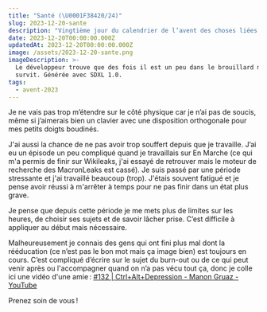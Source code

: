 ```yaml
---
title: "Santé (\U0001F38420/24)"
slug: 2023-12-20-sante
description: "Vingtième jour du calendrier de l’avent des choses liées au boulot : la santé."
date: 2023-12-20T00:00:00.000Z
updatedAt: 2023-12-20T00:00:00.000Z
image: /assets/2023-12-20-sante.png
imageDescription: >-
  Le développeur trouve que des fois il est un peu dans le brouillard mais il
  survit. Générée avec SDXL 1.0.
tags:
  - avent-2023
---
```


Je ne vais pas trop m’étendre sur le côté physique car je n’ai pas de soucis, même si j’aimerais bien un clavier avec une disposition orthogonale pour mes petits doigts boudinés.

J'ai aussi la chance de ne pas avoir trop souffert depuis que je travaille. J’ai eu un épisode un peu compliqué quand je travaillais sur En Marche (ce qui m'a permis de finir sur Wikileaks, j'ai essayé de retrouver mais le moteur de recherche des MacronLeaks est cassé). Je suis passé par une période stressante et j'ai travaillé beaucoup (trop). J'étais souvent fatigué et je pense avoir réussi à m'arrêter à temps pour ne pas finir dans un état plus grave.

Je pense que depuis cette période je me mets plus de limites sur les heures, de choisir ses sujets et de savoir lâcher prise. C’est difficile à appliquer au début mais nécessaire.

Malheureusement je connais des gens qui ont fini plus mal dont la rééducation (ce n’est pas le bon mot mais ça image bien) est toujours en cours. C’est compliqué d’écrire sur le sujet du burn-out ou de ce qui peut venir après ou l'accompagner quand on n’a pas vécu tout ça, donc je colle ici une vidéo d'une amie : [#132 | Ctrl+Alt+Depression - Manon Gruaz - YouTube](https://www.youtube.com/watch?v=woG5v_NYEik)

Prenez soin de vous !
